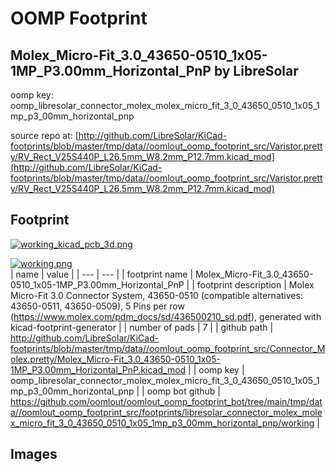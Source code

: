 # OOMP Footprint  
## Molex_Micro-Fit_3.0_43650-0510_1x05-1MP_P3.00mm_Horizontal_PnP  by LibreSolar  
  
oomp key: oomp_libresolar_connector_molex_molex_micro_fit_3_0_43650_0510_1x05_1mp_p3_00mm_horizontal_pnp  
  
source repo at: [http://github.com/LibreSolar/KiCad-footprints/blob/master/tmp/data//oomlout_oomp_footprint_src/Varistor.pretty/RV_Rect_V25S440P_L26.5mm_W8.2mm_P12.7mm.kicad_mod](http://github.com/LibreSolar/KiCad-footprints/blob/master/tmp/data//oomlout_oomp_footprint_src/Varistor.pretty/RV_Rect_V25S440P_L26.5mm_W8.2mm_P12.7mm.kicad_mod)  
## Footprint  
  
[![working_kicad_pcb_3d.png](working_kicad_pcb_3d_600.png)](working_kicad_pcb_3d.png)  
  
[![working.png](working_600.png)](working.png)  
| name | value | 
| --- | --- | 
| footprint name | Molex_Micro-Fit_3.0_43650-0510_1x05-1MP_P3.00mm_Horizontal_PnP | 
| footprint description | Molex Micro-Fit 3.0 Connector System, 43650-0510 (compatible alternatives: 43650-0511, 43650-0509), 5 Pins per row (https://www.molex.com/pdm_docs/sd/436500210_sd.pdf), generated with kicad-footprint-generator | 
| number of pads | 7 | 
| github path | http://github.com/LibreSolar/KiCad-footprints/blob/master/tmp/data//oomlout_oomp_footprint_src/Connector_Molex.pretty/Molex_Micro-Fit_3.0_43650-0510_1x05-1MP_P3.00mm_Horizontal_PnP.kicad_mod | 
| oomp key | oomp_libresolar_connector_molex_molex_micro_fit_3_0_43650_0510_1x05_1mp_p3_00mm_horizontal_pnp | 
| oomp bot github | https://github.com/oomlout/oomlout_oomp_footprint_bot/tree/main/tmp/data//oomlout_oomp_footprint_src/footprints/libresolar_connector_molex_molex_micro_fit_3_0_43650_0510_1x05_1mp_p3_00mm_horizontal_pnp/working | 
## Images  
